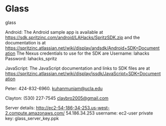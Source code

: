 Glass
=====

glass

Android: The Android sample app is available at https://sdk.spritzinc.com/android/LAHacks/SpritzSDK.zip and the documentation is at https://spritzinc.atlassian.net/wiki/display/andsdk/Android+SDK+Documentation The Nexus credentials to use for the SDK are Username: lahacks Password: lahacks_spritz 


JavaScript: The JavaScript documentation and links to SDK files are at https://spritzinc.atlassian.net/wiki/display/jssdk/JavaScript+SDK+Documentation 

Peter:
424-832-6960.
kuhanmuniam@ucla.edu

Clayton:
(530) 227-7545
claybro2005@gmail.com

Server details:
http://ec2-54-186-34-253.us-west-2.compute.amazonaws.com/
54.186.34.253
username: ec2-user
private key: glass_server_key.ppk